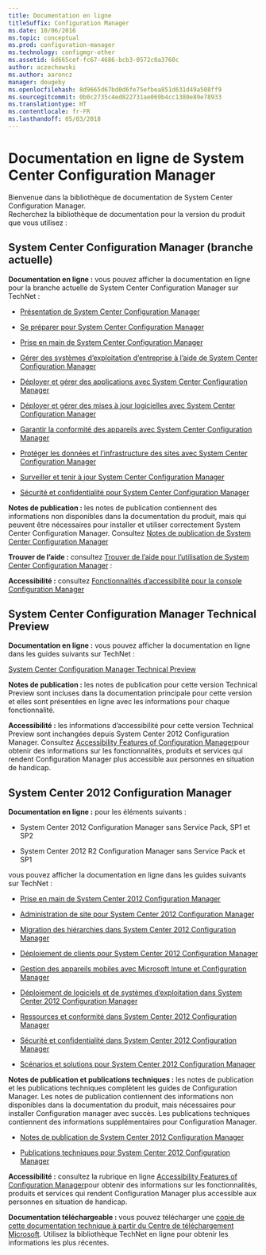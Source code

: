 ```yaml
---
title: Documentation en ligne
titleSuffix: Configuration Manager
ms.date: 10/06/2016
ms.topic: conceptual
ms.prod: configuration-manager
ms.technology: configmgr-other
ms.assetid: 6d665cef-fc67-4686-bcb3-0572c0a3760c
author: aczechowski
ms.author: aaroncz
manager: dougeby
ms.openlocfilehash: 8d9665d67bd0d6fe75efbea851d631d49a508ff9
ms.sourcegitcommit: 0b0c2735c4ed822731ae069b4cc1380e89e78933
ms.translationtype: HT
ms.contentlocale: fr-FR
ms.lasthandoff: 05/03/2018
---
```

# <a name="online-documentation-for-system-center-configuration-manager"></a>Documentation en ligne de System Center Configuration Manager


Bienvenue dans la bibliothèque de documentation de System Center Configuration Manager.  
Recherchez la bibliothèque de documentation pour la version du produit que vous utilisez :  

## <a name="system-center-configuration-manager-current-branch"></a>System Center Configuration Manager (branche actuelle)  
**Documentation en ligne :** vous pouvez afficher la documentation en ligne pour la branche actuelle de System Center Configuration Manager sur TechNet :  

-   [Présentation de System Center Configuration Manager](https://technet.microsoft.com/library/mt622715.aspx)  

-   [Se préparer pour System Center Configuration Manager](https://technet.microsoft.com/library/mt608540.aspx)  

-   [Prise en main de System Center Configuration Manager](https://technet.microsoft.com/library/mt608544.aspx)  

-   [Gérer des systèmes d’exploitation d’entreprise à l’aide de System Center Configuration Manager](https://technet.microsoft.com/library/mt627933.aspx)  

-   [Déployer et gérer des applications avec System Center Configuration Manager](https://technet.microsoft.com/library/mt627959.aspx)  

-   [Déployer et gérer des mises à jour logicielles avec System Center Configuration Manager](https://technet.microsoft.com/library/mt634340.aspx)  

-   [Garantir la conformité des appareils avec System Center Configuration Manager](https://technet.microsoft.com/library/mt595717.aspx)  

-   [Protéger les données et l’infrastructure des sites avec System Center Configuration Manager](https://technet.microsoft.com/library/mt613161.aspx)  

-   [Surveiller et tenir à jour System Center Configuration Manager](https://technet.microsoft.com/library/mt612855.aspx)  

-   [Sécurité et confidentialité pour System Center Configuration Manager](https://technet.microsoft.com/library/mt622694.aspx)  

**Notes de publication :** les notes de publication contiennent des informations non disponibles dans la documentation du produit, mais qui peuvent être nécessaires pour installer et utiliser correctement System Center Configuration Manager. Consultez [Notes de publication de System Center Configuration Manager](https://technet.microsoft.com/library/mt592024.aspx)  

**Trouver de l’aide :** consultez [Trouver de l’aide pour l’utilisation de System Center Configuration Manager](https://technet.microsoft.com/library/mt628521.aspx) :  

**Accessibilité :** consultez [Fonctionnalités d’accessibilité pour la console Configuration Manager](https://technet.microsoft.com/library/mt628521.aspx)  


## <a name="system-center-configuration-manager-technical-preview"></a>System Center Configuration Manager Technical Preview  
**Documentation en ligne :** vous pouvez afficher la documentation en ligne dans les guides suivants sur TechNet :  

 [System Center Configuration Manager Technical Preview](https://go.microsoft.com/fwlink/p/?LinkId=534001)  

**Notes de publication :** les notes de publication pour cette version Technical Preview sont incluses dans la documentation principale pour cette version et elles sont présentées en ligne avec les informations pour chaque fonctionnalité.  

**Accessibilité :** les informations d’accessibilité pour cette version Technical Preview sont inchangées depuis System Center 2012 Configuration Manager. Consultez [Accessibility Features of Configuration Manager](http://go.microsoft.com/fwlink/p/?LinkId=258586)pour obtenir des informations sur les fonctionnalités, produits et services qui rendent Configuration Manager plus accessible aux personnes en situation de handicap.  

## <a name="system-center-2012-configuration-manager"></a>System Center 2012 Configuration Manager  
**Documentation en ligne :** pour les éléments suivants :  

-   System Center 2012 Configuration Manager sans Service Pack, SP1 et SP2  

-   System Center 2012 R2 Configuration Manager sans Service Pack et SP1  

vous pouvez afficher la documentation en ligne dans les guides suivants sur TechNet :  

-   [Prise en main de System Center 2012 Configuration Manager](https://go.microsoft.com/fwlink/p/?LinkId=210632)  

-   [Administration de site pour System Center 2012 Configuration Manager](https://go.microsoft.com/fwlink/p/?LinkId=210636)  

-   [Migration des hiérarchies dans System Center 2012 Configuration Manager](https://go.microsoft.com/fwlink/p/?LinkId=210645)  

-   [Déploiement de clients pour System Center 2012 Configuration Manager](https://go.microsoft.com/fwlink/p/?LinkId=210638)  

-   [Gestion des appareils mobiles avec Microsoft Intune et Configuration Manager](https://go.microsoft.com/fwlink/?LinkId=529959)  

-   [Déploiement de logiciels et de systèmes d’exploitation dans System Center 2012 Configuration Manager](https://go.microsoft.com/fwlink/p/?LinkId=210635)  

-   [Ressources et conformité dans System Center 2012 Configuration Manager](https://go.microsoft.com/fwlink/p/?LinkId=210639)  

-   [Sécurité et confidentialité dans System Center 2012 Configuration Manager](https://go.microsoft.com/fwlink/p/?LinkId=210640)  

-   [Scénarios et solutions pour System Center 2012 Configuration Manager](https://go.microsoft.com/fwlink/p/?LinkId=290889)  

 **Notes de publication et publications techniques :** les notes de publication et les publications techniques complètent les guides de Configuration Manager. Les notes de publication contiennent des informations non disponibles dans la documentation du produit, mais nécessaires pour installer Configuration manager avec succès. Les publications techniques contiennent des informations supplémentaires pour Configuration Manager.  

-   [Notes de publication de System Center 2012 Configuration Manager](http://go.microsoft.com/fwlink/?LinkId=529437)  

-   [Publications techniques pour System Center 2012 Configuration Manager](http://go.microsoft.com/fwlink/p/?LinkId=261032)  

**Accessibilité :** consultez la rubrique en ligne [Accessibility Features of Configuration Manager](http://go.microsoft.com/fwlink/p/?LinkId=258586)pour obtenir des informations sur les fonctionnalités, produits et services qui rendent Configuration Manager plus accessible aux personnes en situation de handicap.  

**Documentation téléchargeable :** vous pouvez télécharger une [copie de cette documentation technique à partir du Centre de téléchargement Microsoft](http://go.microsoft.com/fwlink/?LinkId=253643). Utilisez la bibliothèque TechNet en ligne pour obtenir les informations les plus récentes.
